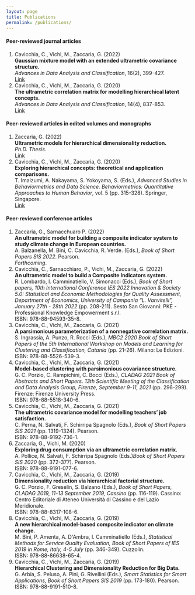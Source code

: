 ```yaml
---
layout: page
title: Publications
permalink: /publications/
---
```


#### Peer-reviewed journal articles
1.  Cavicchia, C., Vichi, M., Zaccaria, G. (2022) \
   **Gaussian mixture model with an extended ultrametric covariance structure.** \
   _Advances in Data Analysis and Classification_, 16(2), 399-427. \
   <a href="https://link.springer.com/article/10.1007/s11634-021-00488-x" target="_blank">Link</a>
2.  Cavicchia, C., Vichi, M., Zaccaria, G. (2020) \
   **The ultrametric correlation matrix for modelling hierarchical latent concepts.** \
   _Advances in Data Analysis and Classification_, 14(4), 837-853.\
   <a href="https://link.springer.com/article/10.1007/s11634-020-00400-z" target="_blank">Link</a>
   
#### Peer-reviewed articles in edited volumes and monographs
1. Zaccaria, G. (2022) \
   **Ultrametric models for hierarchical dimensionality reduction.** \
   _Ph.D. Thesis_. \
   <a href="https://iris.uniroma1.it/handle/11573/1628179?mode=full.4076" target="_blank">Link</a>
2. Cavicchia, C., Vichi, M., Zaccaria, G. (2020) \
  **Exploring hierarchical concepts: theoretical and application comparisons.** \
  T. Imaizumi, A. Nakayama, S. Yokoyama, S. (Eds.), _Advanced Studies in Behaviormetrics and Data Science. Behaviormetrics: Quantitative Approaches to Human Behavior_, vol. 5 (pp.   315-328). Springer, Singapore. \
 <a href="https://link.springer.com/chapter/10.1007/978-981-15-2700-5_19" target="_blank">Link</a> 
 
#### Peer-reviewed conference articles
1. Zaccaria, G., Sarnacchuaro P. (2022) \
 **An ultrametric model for building a composite indicator system to study climate change in European countries.** \
 A. Balzanella, M. Bini, C. Cavicchia, R. Verde. (Eds.), _Book of Short Papers SIS 2022_. Pearson. \
 _Forthcoming_.
 2. Cavicchia, C., Sarnacchiaro, P., Vichi, M., Zaccaria, G. (2022) \
 **An ultrametric model to build a Composite Indicators system.** \
 R. Lombardo, I. Camminatiello, V. Simonacci (Eds.), _Book of Short papers, 10th International Conference IES 2022 Innovation & Society 5.0: Statistical and Economic Methodologies for Quality Assessment, Department of Economics, University of Campania “L. Vanvitelli”, January 27th - 28th 2022_ (pp. 208-211). Sesto San Giovanni: PKE - Professional Knowledge Empowerment s.r.l. \
 ISBN: 978-88-94593-35-8.
3. Cavicchia, C., Vichi, M., Zaccaria, G. (2021) \
  **A parsimonious parameterization of a nonnegative correlation matrix.** \
  S. Ingrassia, A. Punzo, R. Rocci (Eds.), _MBC2 2020 Book of Short Papers of the 5th International Workshop on Models and Learning for Clustering and Classification, Catania_ (pp. 21-26). Milano: Le Edizioni. \
  ISBN: 978-88-5526-539-3.
4. Cavicchia, C., Vichi, M., Zaccaria, G. (2021) \
 **Model-based clustering with parsimonious covariance structure.** \
 G. C. Porzio, C. Rampichini, C. Bocci (Eds.), _CLADAG 2021 Book of Abstracts and Short Papers. 13th Scientific Meeting of the Classification and Data Analysis Group, Firenze, September 9-11, 2021_ (pp. 296-299). Firenze: Firenze University Press. \
 ISBN: 978-88-5518-340-6.
5. Cavicchia, C., Vichi, M., Zaccaria, G. (2021) \
 **The ultrametric covariance model for modelling teachers’ job satisfaction.** \
 C. Perna, N. Salvati, F. Schirripa Spagnolo (Eds.), _Book of Short Papers SIS 2021_ (pp. 1319-1324). Pearson. \
 ISBN:  978-88-9192-736-1.
6. Zaccaria, G., Vichi, M. (2020) \
 **Exploring drug consumption via an ultrametric correlation matrix.** \
 A. Pollice, N. Salvati, F. Schirripa Spagnolo (Eds.)_Book of Short Papers SIS 2020_ (pp. 372-377). Pearson. \
 ISBN: 978-88-9191-077-6.
7. Cavicchia, C., Vichi, M., Zaccaria, G. (2019) \
 **Dimensionality reduction via hierarchical factorial structure.** \
G. C. Porzio, F. Greselin, S. Balzano (Eds.), _Book of Short Papers, CLADAG 2019, 11-13 September 2019, Cassino_ (pp. 116-119). Cassino: Centro Editoriale di Ateneo Università di Cassino e del Lazio Meridionale. \
ISBN: 978-88-8317-108-6.
8. Cavicchia, C., Vichi, M., Zaccaria, G. (2019) \
 **A new hierarchical model-based composite indicator on climate change.** \
 M. Bini, P. Amenta, A. D'Ambra, I. Camminatiello (Eds.), _Statistical Methods for Service Quality Evaluation, Book of Short Papers of IES 2019 in Rome, Italy, 4-5 July_ (pp. 346-349). Cuzzolin. \
ISBN: 978-88-86638-65-4.
9. Cavicchia, C., Vichi, M., Zaccaria, G. (2019) \
**Hierarchical Clustering and Dimensionality Reduction for Big Data.** \
G. Arbia, S. Peluso, A. Pini, G. Rivellini (Eds.), _Smart Statistics for Smart Applications, Book of Short Papers SIS 2019_ (pp. 173-180). Pearson. \
ISBN: 978-88-9191-510-8.

